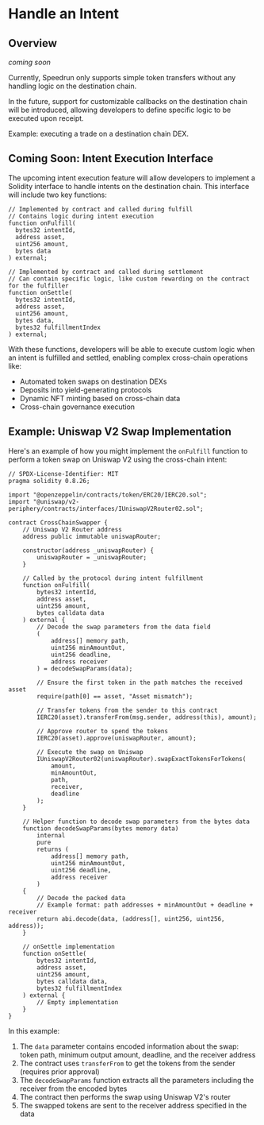 # Handle an Intent

## Overview

*coming soon*

Currently, Speedrun only supports simple token transfers without any handling logic on the destination chain.

In the future, support for customizable callbacks on the destination chain will be introduced, allowing developers to define specific logic to be executed upon receipt.

Example: executing a trade on a destination chain DEX.

## Coming Soon: Intent Execution Interface

The upcoming intent execution feature will allow developers to implement a Solidity interface to handle intents on the destination chain. This interface will include two key functions:

```solidity
// Implemented by contract and called during fulfill
// Contains logic during intent execution
function onFulfill(
  bytes32 intentId,
  address asset,
  uint256 amount,
  bytes data
) external;

// Implemented by contract and called during settlement
// Can contain specific logic, like custom rewarding on the contract for the fulfiller
function onSettle(
  bytes32 intentId,
  address asset,
  uint256 amount,
  bytes data,
  bytes32 fulfillmentIndex
) external;
```

With these functions, developers will be able to execute custom logic when an intent is fulfilled and settled, enabling complex cross-chain operations like:
- Automated token swaps on destination DEXs
- Deposits into yield-generating protocols
- Dynamic NFT minting based on cross-chain data
- Cross-chain governance execution

## Example: Uniswap V2 Swap Implementation

Here's an example of how you might implement the `onFulfill` function to perform a token swap on Uniswap V2 using the cross-chain intent:

```solidity
// SPDX-License-Identifier: MIT
pragma solidity 0.8.26;

import "@openzeppelin/contracts/token/ERC20/IERC20.sol";
import "@uniswap/v2-periphery/contracts/interfaces/IUniswapV2Router02.sol";

contract CrossChainSwapper {
    // Uniswap V2 Router address
    address public immutable uniswapRouter;
    
    constructor(address _uniswapRouter) {
        uniswapRouter = _uniswapRouter;
    }
    
    // Called by the protocol during intent fulfillment
    function onFulfill(
        bytes32 intentId,
        address asset,
        uint256 amount,
        bytes calldata data
    ) external {
        // Decode the swap parameters from the data field
        (
            address[] memory path,
            uint256 minAmountOut,
            uint256 deadline,
            address receiver
        ) = decodeSwapParams(data);
        
        // Ensure the first token in the path matches the received asset
        require(path[0] == asset, "Asset mismatch");
        
        // Transfer tokens from the sender to this contract
        IERC20(asset).transferFrom(msg.sender, address(this), amount);
        
        // Approve router to spend the tokens
        IERC20(asset).approve(uniswapRouter, amount);
        
        // Execute the swap on Uniswap
        IUniswapV2Router02(uniswapRouter).swapExactTokensForTokens(
            amount,
            minAmountOut,
            path,
            receiver,
            deadline
        );
    }
    
    // Helper function to decode swap parameters from the bytes data
    function decodeSwapParams(bytes memory data) 
        internal 
        pure 
        returns (
            address[] memory path,
            uint256 minAmountOut,
            uint256 deadline,
            address receiver
        ) 
    {
        // Decode the packed data
        // Example format: path addresses + minAmountOut + deadline + receiver
        return abi.decode(data, (address[], uint256, uint256, address));
    }
    
    // onSettle implementation
    function onSettle(
        bytes32 intentId,
        address asset,
        uint256 amount,
        bytes calldata data,
        bytes32 fulfillmentIndex
    ) external {
        // Empty implementation
    }
}
```

In this example:
1. The `data` parameter contains encoded information about the swap: token path, minimum output amount, deadline, and the receiver address
2. The contract uses `transferFrom` to get the tokens from the sender (requires prior approval)
3. The `decodeSwapParams` function extracts all the parameters including the receiver from the encoded bytes
4. The contract then performs the swap using Uniswap V2's router
5. The swapped tokens are sent to the receiver address specified in the data